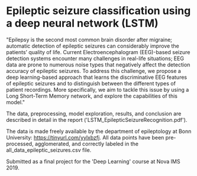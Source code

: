 # Epileptic seizure classification using a deep neural network (LSTM)

"Epilepsy is the second most common brain disorder after migraine; automatic detection of epileptic seizures can considerably improve the patients’ quality of life. Current Electroencephalogram (EEG)-based seizure detection systems encounter many challenges in real-life situations; EEG data are prone to numerous noise types that negatively affect the detection accuracy of epileptic seizures. To address this challenge, we propose a deep learning-based approach that learns the discriminative EEG features of epileptic seizures and to distinguish between the different types of patient recordings. More specifically, we aim to tackle this issue by using a Long Short-Term Memory network, and explore the capabilities of this model."

The data, preprocessing, model exploration, results, and conclusion are described in detail in the report ('LSTM_EpilepticSeizureRecognition.pdf').

The data is made freely available by the department of epileptology at Bonn University: https://tinyurl.com/yylxbzfj. All data points have been pre-processed, agglomerated, and correctly labeled in the all_data_epileptic_seizures.csv file.

Submitted as a final project for the 'Deep Learning' course at Nova IMS 2019.
